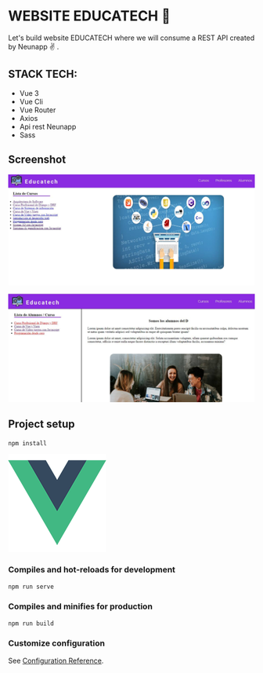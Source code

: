 # WEBSITE EDUCATECH :school:

Let's build website EDUCATECH where we will consume a REST API created by Neunapp :v: .

## STACK TECH:

* Vue 3 
* Vue Cli
* Vue Router
* Axios
* Api rest Neunapp
* Sass

## Screenshot

![](src/assets//web.jpg)


![](src/assets/web2.jpg)

## Project setup
```
npm install
```

![](src/assets/logo.png)

### Compiles and hot-reloads for development
```
npm run serve
```

### Compiles and minifies for production
```
npm run build
```

### Customize configuration
See [Configuration Reference](https://cli.vuejs.org/config/).
